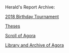 Herald's Report Archive:

[2018 Birthday Tournament](birthday_tournament_2018.txt)

[Theses](/Theses/)

[Scroll of Agora](/Reports/15-July-2018.txt/)

[Library and Archive of Agora](http://agoranomic.org/Library/)

